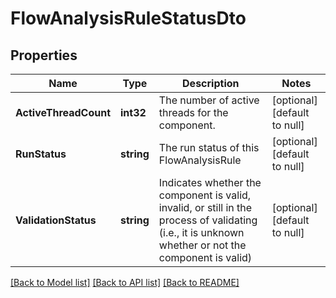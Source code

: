 # FlowAnalysisRuleStatusDto

## Properties
Name | Type | Description | Notes
------------ | ------------- | ------------- | -------------
**ActiveThreadCount** | **int32** | The number of active threads for the component. | [optional] [default to null]
**RunStatus** | **string** | The run status of this FlowAnalysisRule | [optional] [default to null]
**ValidationStatus** | **string** | Indicates whether the component is valid, invalid, or still in the process of validating (i.e., it is unknown whether or not the component is valid) | [optional] [default to null]

[[Back to Model list]](../README.md#documentation-for-models) [[Back to API list]](../README.md#documentation-for-api-endpoints) [[Back to README]](../README.md)

